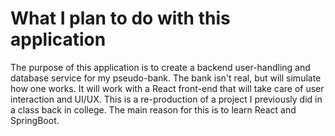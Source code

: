 # What I plan to do with this application

The purpose of this application is to create a backend user-handling and database service for my pseudo-bank. The bank isn't real, but will simulate how one works.
It will work with a React front-end that will take care of user interaction and UI/UX.
This is a re-production of a project I previously did in a class back in college. The main reason for this is to learn React and SpringBoot.
